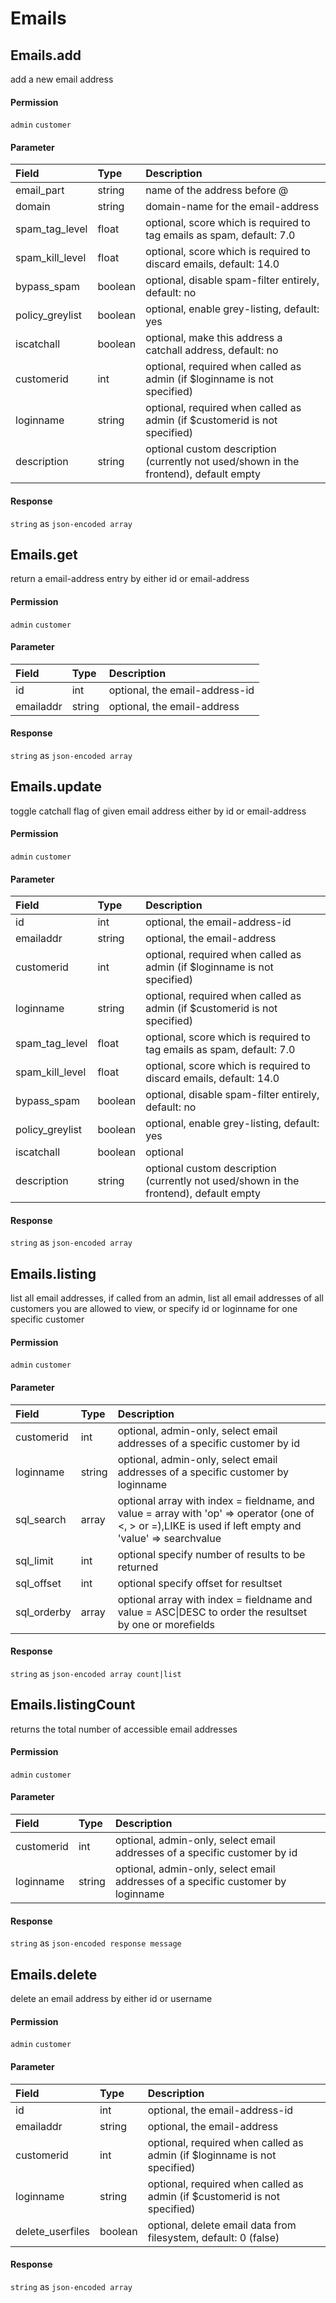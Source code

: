 # Emails

## Emails.add

add a new email address

#### Permission

`admin` `customer`

#### Parameter

| Field | Type | Description |
| :--- | :--- | :--- |
| email_part | string | name of the address before @ |
| domain | string | domain-name for the email-address |
| spam_tag_level | float | optional, score which is required to tag emails as spam, default: 7.0 |
| spam_kill_level | float | optional, score which is required to discard emails, default: 14.0 |
| bypass_spam | boolean | optional, disable spam-filter entirely, default: no |
| policy_greylist | boolean | optional, enable grey-listing, default: yes |
| iscatchall | boolean | optional, make this address a catchall address, default: no |
| customerid | int | optional, required when called as admin (if $loginname is not specified) |
| loginname | string | optional, required when called as admin (if $customerid is not specified) |
| description | string | optional custom description (currently not used/shown in the frontend), default empty |

#### Response

`string` as `json-encoded array`

## Emails.get

return a email-address entry by either id or email-address

#### Permission

`admin` `customer`

#### Parameter

| Field | Type | Description |
| :--- | :--- | :--- |
| id | int | optional, the email-address-id |
| emailaddr | string | optional, the email-address |

#### Response

`string` as `json-encoded array`

## Emails.update

toggle catchall flag of given email address either by id or email-address

#### Permission

`admin` `customer`

#### Parameter

| Field | Type | Description |
| :--- | :--- | :--- |
| id | int | optional, the email-address-id |
| emailaddr | string | optional, the email-address |
| customerid | int | optional, required when called as admin (if $loginname is not specified) |
| loginname | string | optional, required when called as admin (if $customerid is not specified) |
| spam_tag_level | float | optional, score which is required to tag emails as spam, default: 7.0 |
| spam_kill_level | float | optional, score which is required to discard emails, default: 14.0 |
| bypass_spam | boolean | optional, disable spam-filter entirely, default: no |
| policy_greylist | boolean | optional, enable grey-listing, default: yes |
| iscatchall | boolean | optional |
| description | string | optional custom description (currently not used/shown in the frontend), default empty |

#### Response

`string` as `json-encoded array`

## Emails.listing

list all email addresses, if called from an admin, list all email addresses of all customers you are allowed to view, or specify id or loginname for one specific customer

#### Permission

`admin` `customer`

#### Parameter

| Field | Type | Description |
| :--- | :--- | :--- |
| customerid | int | optional, admin-only, select email addresses of a specific customer by id |
| loginname | string | optional, admin-only, select email addresses of a specific customer by loginname |
| sql_search | array | optional array with index = fieldname, and value = array with 'op' => operator (one of <, > or =),LIKE is used if left empty and 'value' => searchvalue |
| sql_limit | int | optional specify number of results to be returned |
| sql_offset | int | optional specify offset for resultset |
| sql_orderby | array | optional array with index = fieldname and value = ASC\|DESC to order the resultset by one or morefields |

#### Response

`string` as `json-encoded array count|list`

## Emails.listingCount

returns the total number of accessible email addresses

#### Permission

`admin` `customer`

#### Parameter

| Field | Type | Description |
| :--- | :--- | :--- |
| customerid | int | optional, admin-only, select email addresses of a specific customer by id |
| loginname | string | optional, admin-only, select email addresses of a specific customer by loginname |

#### Response

`string` as `json-encoded response message`

## Emails.delete

delete an email address by either id or username

#### Permission

`admin` `customer`

#### Parameter

| Field | Type | Description |
| :--- | :--- | :--- |
| id | int | optional, the email-address-id |
| emailaddr | string | optional, the email-address |
| customerid | int | optional, required when called as admin (if $loginname is not specified) |
| loginname | string | optional, required when called as admin (if $customerid is not specified) |
| delete_userfiles | boolean | optional, delete email data from filesystem, default: 0 (false) |

#### Response

`string` as `json-encoded array`